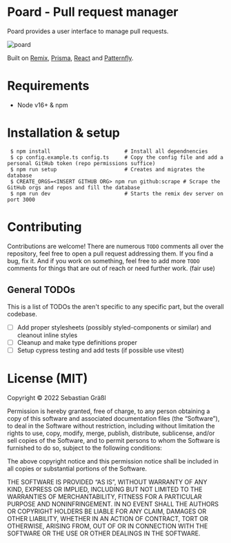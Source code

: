 # Poard - Pull request manager

Poard provides a user interface to manage pull requests.

![poard](https://user-images.githubusercontent.com/7757/178163624-af3b0e2c-9008-4318-b911-c14e45ac8938.gif)

Built on [Remix](https://remix.run/), [Prisma](https://www.prisma.io), [React](https://reactjs.org/) and [Patternfly](https://www.patternfly.org).

# Requirements

  * Node v16+ & npm

# Installation & setup

```shell
 $ npm install                        # Install all dependnencies
 $ cp config.example.ts config.ts     # Copy the config file and add a personal GitHub token (repo permissions suffice)
 $ npm run setup                      # Creates and migrates the database
 $ CREATE_ORGS=<INSERT GITHUB ORG> npm run github:scrape # Scrape the GitHub orgs and repos and fill the database
 $ npm run dev                        # Starts the remix dev server on port 3000
```

# Contributing

Contributions are welcome! There are numerous `TODO` comments all over the repository, feel free to open a pull request addressing them.
If you find a bug, fix it. And if you work on something, feel free to add more `TODO` comments for things that are out of reach or need further work. (fair use)

## General TODOs

This is a list of TODOs the aren't specific to any specific part, but the overall codebase.

* [ ] Add proper stylesheets (possibly styled-components or similar) and cleanout inline styles
* [ ] Cleanup and make type definitions proper
* [ ] Setup cypress testing and add tests (if possible use vitest)

# License (MIT)

Copyright © 2022 Sebastian Gräßl

Permission is hereby granted, free of charge, to any person obtaining a copy of this software and associated documentation files (the “Software”), to deal in the Software without restriction, including without limitation the rights to use, copy, modify, merge, publish, distribute, sublicense, and/or sell copies of the Software, and to permit persons to whom the Software is furnished to do so, subject to the following conditions:

The above copyright notice and this permission notice shall be included in all copies or substantial portions of the Software.

THE SOFTWARE IS PROVIDED “AS IS”, WITHOUT WARRANTY OF ANY KIND, EXPRESS OR IMPLIED, INCLUDING BUT NOT LIMITED TO THE WARRANTIES OF MERCHANTABILITY, FITNESS FOR A PARTICULAR PURPOSE AND NONINFRINGEMENT. IN NO EVENT SHALL THE AUTHORS OR COPYRIGHT HOLDERS BE LIABLE FOR ANY CLAIM, DAMAGES OR OTHER LIABILITY, WHETHER IN AN ACTION OF CONTRACT, TORT OR OTHERWISE, ARISING FROM, OUT OF OR IN CONNECTION WITH THE SOFTWARE OR THE USE OR OTHER DEALINGS IN THE SOFTWARE.
